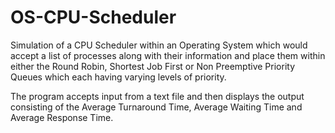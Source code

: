 # OS-CPU-Scheduler

Simulation of a CPU Scheduler within an Operating System which would accept a list of processes along with their information and place them within either the Round Robin, Shortest Job First or Non Preemptive Priority Queues which each having varying levels of priority. 

The program accepts input from a text file and then displays the output consisting of the Average Turnaround Time, Average Waiting Time and Average Response Time. 
   
